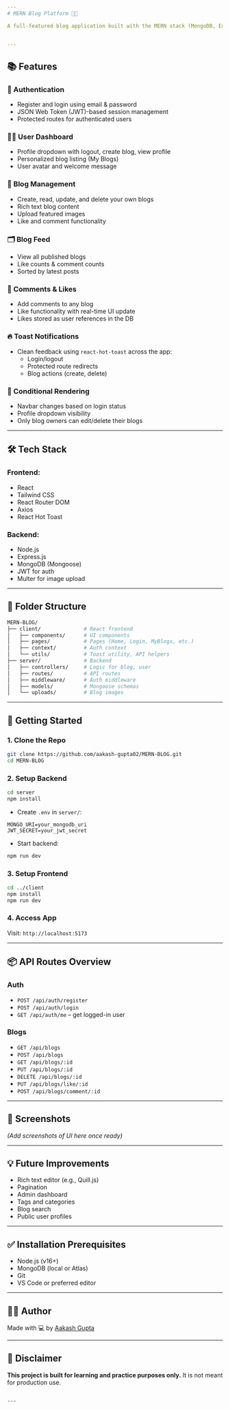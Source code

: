 ```yaml
---
# MERN Blog Platform 📝🚀

A full-featured blog application built with the MERN stack (MongoDB, Express, React, Node.js). Users can register, create and manage their own blogs, like and comment on posts, and view others' blogs.


---
```


## 📚 Features

### 🔐 Authentication
- Register and login using email & password
- JSON Web Token (JWT)-based session management
- Protected routes for authenticated users

### 🧑‍💻 User Dashboard
- Profile dropdown with logout, create blog, view profile
- Personalized blog listing (My Blogs)
- User avatar and welcome message

### 📝 Blog Management
- Create, read, update, and delete your own blogs
- Rich text blog content
- Upload featured images
- Like and comment functionality

### 🗂️ Blog Feed
- View all published blogs
- Like counts & comment counts
- Sorted by latest posts

### 💬 Comments & Likes
- Add comments to any blog
- Like functionality with real-time UI update
- Likes stored as user references in the DB

### 🔥 Toast Notifications
- Clean feedback using `react-hot-toast` across the app:
  - Login/logout
  - Protected route redirects
  - Blog actions (create, delete)

### 🧠 Conditional Rendering
- Navbar changes based on login status
- Profile dropdown visibility
- Only blog owners can edit/delete their blogs

---

## 🛠️ Tech Stack

### Frontend:
- React
- Tailwind CSS
- React Router DOM
- Axios
- React Hot Toast

### Backend:
- Node.js
- Express.js
- MongoDB (Mongoose)
- JWT for auth
- Multer for image upload

---

## 📂 Folder Structure

```bash
MERN-BLOG/
├── client/              # React frontend
│   ├── components/      # UI components
│   ├── pages/           # Pages (Home, Login, MyBlogs, etc.)
│   ├── context/         # Auth context
│   └── utils/           # Toast utility, API helpers
├── server/              # Backend
│   ├── controllers/     # Logic for blog, user
│   ├── routes/          # API routes
│   ├── middleware/      # Auth middleware
│   ├── models/          # Mongoose schemas
│   └── uploads/         # Blog images
````

---

## 🚀 Getting Started

### 1. Clone the Repo

```bash
git clone https://github.com/aakash-gupta02/MERN-BLOG.git
cd MERN-BLOG
```

### 2. Setup Backend

```bash
cd server
npm install
```

* Create `.env` in `server/`:

```
MONGO_URI=your_mongodb_uri
JWT_SECRET=your_jwt_secret
```

* Start backend:

```bash
npm run dev
```

### 3. Setup Frontend

```bash
cd ../client
npm install
npm run dev
```

### 4. Access App

Visit: `http://localhost:5173`

---

## 📦 API Routes Overview

### Auth

* `POST /api/auth/register`
* `POST /api/auth/login`
* `GET /api/auth/me` – get logged-in user

### Blogs

* `GET /api/blogs`
* `POST /api/blogs`
* `GET /api/blogs/:id`
* `PUT /api/blogs/:id`
* `DELETE /api/blogs/:id`
* `PUT /api/blogs/like/:id`
* `POST /api/blogs/comment/:id`

---

## 📸 Screenshots

*(Add screenshots of UI here once ready)*

---

## 💡 Future Improvements

* Rich text editor (e.g., Quill.js)
* Pagination
* Admin dashboard
* Tags and categories
* Blog search
* Public user profiles

---

## ✅ Installation Prerequisites

* Node.js (v16+)
* MongoDB (local or Atlas)
* Git
* VS Code or preferred editor

---

## 🙋‍♂️ Author

Made with 💻 by [Aakash Gupta](https://github.com/aakash-gupta02)

---

## 🧪 Disclaimer

**This project is built for learning and practice purposes only.** It is not meant for production use.

```

---
